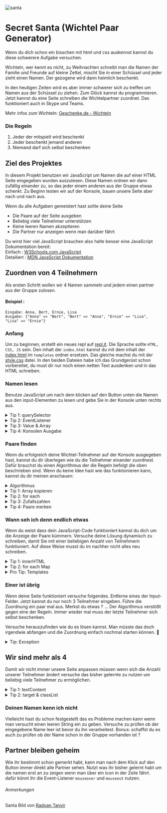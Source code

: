 ![santa]
# Secret Santa (Wichtel Paar Generator)
Wenn du dich schon ein bisschen mit html und css auskennst kannst du diese schwerere Aufgabe versuchen.

Wichteln, wer kennt es nicht, zu Weihnachten schreibt man die Namen der Familie und Freunde auf 
kleine Zettel, mischt Sie in einer Schüssel und jeder zieht einen Namen. Der gezogene wird dann heimlich beschenkt.

In den heutigen Zeiten wird es aber immer schwerer sich zu treffen um Namen aus der Schüssel zu ziehen.
Zum Glück kannst du programmieren. Jetzt kannst du eine Seite schreiben die Wichtelpartner zuordnet.
Das funktioniert auch in Skype und Teams.

Mehr infos zum Wichteln: [Geschenke.de - Wichteln](https://www.geschenke.de/magazin-wichteln/)

### Die Regeln
1. Jeder der mitspielt wird beschenkt
2. Jeder beschenkt jemand anderen
3. Niemand darf sich selbst beschenken

## Ziel des Projektes
In diesem Projekt benutzen wir JavaScript um Namen die auf einer HTML Seite eingegeben wurden auszulesen.
Diese Namen ordnen wir dann zufällig einander zu, so das jeder einem anderen aus der Gruppe etwas schenkt.
Zu Beginn testen wir auf der Konsole, bauen unsere Seite aber nach und nach aus.

Wenn du alle Aufgaben gemeistert hast sollte deine Seite
* Die Paare auf der Seite ausgeben
* Beliebig viele Teilnehmer unterstützen
* Keine leeren Namen akzeptieren
* Die Partner nur anzeigen wenn man darüber fährt

Du wirst hier viel JavaScript brauchen also halte besser eine JavaScript Dokumentation bereit:  
Einfach : [W3Schools.com JavaScript](https://www.w3schools.com/js/default.asp)  
Detailiert : [MDN JavaScript Dokumentation](https://developer.mozilla.org/de/docs/Web/JavaScript)  


## Zuordnen von 4 Teilnehmern

Als ersten Schritt wollen wir 4 Namen sammeln und jedem einen partner aus der Gruppe zulosen.

#### Beispiel :  
```
Eingabe: Anna, Bert, Ernie, Lisa  
Ausgabe: {"Anna" => "Bert", "Bert" => "Anna", "Ernie" => "Lisa", "Lisa" => "Ernie"}
```

### Anfang
Um zu beginnen, erstellt ein neues repl auf [repl.it](https://repl.it). Die Sprache sollte `HTML, CSS, JS` sein.
Den inhalt der `index.html` kannst du mit dem inhalt der [index.html](templates/index.html) im `templates` ordner ersetzen. Das gleiche machst du mit der [style.css](templates/style.css) datei. In den beiden Dateien habe ich das Grundgerüst schon vorbereitet, du must dir nur noch einen netten Text ausdenken und in das HTML schreiben.

### Namen lesen
Benutze JavaScript um nach dem klicken auf den Button unten die Namen aus den input-Elementen zu lesen und gebe Sie in der Konsole unten rechts aus.

<details>
  <summary>Tip 1: querySelector</summary>

  Die `querySelector` Funktion und einen `EventListener` könnten bei dieser Aufgabe hilfreich sein.

  ### querySelector
  Die `querySelector` Funktion gibt dir das erste Element das zu deiner Suche passt. Als parameter übergibst du dabei einen [CSS Selector](https://www.w3schools.com/cssref/css_selectors.asp) als String. 
  Falls du einen Array mit allen passenden Elementen haben möchtest benutze die `querySelectorAll` Funktion.
  ```html
  <input type="text" class="wichtel"></input>
  <input type="text" class="wichtel"></input>
  <input type="text" class="wichtel"></input>
  <button class="myButton">Drück mich</button>
  ```

  ```javascript
  const button = document.querySelector(".myButton");
  const wichtel = document.querySelectorAll(".wichtel");
  ```
</details>
<details>
  <summary>Tip 2: EventListener</summary>

  ### EventListener
  Ein EventListener wird aufgerufen wenn du bestimmte Aktionen auf deiner Seite machst. So kannst du fest legen das eine Funktion aufgerufen wird wenn du auf etwas klickst. 
  EventListener funktionieren nicht nur mit Buttons sondern mit allen HTML Elementen.  
  Der erste Parameter gibt die Aktion an z.b. "click" für einen Mausklick.  
  Der zweite Parameter gibt die funktion an, die dann aufgerufen wird.  
  Parameter brauch ihr nicht angeben, JavaScript übergibt der Funktion immer das event objekt.
  ```javascript
  button.addEventListener("click", tueEtwas);

  function tueEtwas(event){
    event.preventDefault();
    // hier dein code
  }
  ```
</details>
<details>
  <summary>Tip 3: Value & Array</summary>
  
  ### Value und Array
  Um die Namen zu lesen kannst du die `value` Eigenschaft von input-Elementen nutzen. 
  Denke daran das du mehrere Namen sammeln must, dafür ist ein einem `Array` gut geeignet.
  ```javascript
  let alleWichtelNamen = []; // Array initialisieren
  // ... dein code ...
  let wichtelName = myInput.value; // Namen auslesen
  alleWichtelNamen.push(wichtelName); // Namen an Array anhängen
  ```
</details>
<details>
  <summary>Tip 4: Konsolen Ausgabe</summary>

  ### Konsolen Ausgabe
  Mit `console.log(...)` kannst du etwas in die schwarze Konsole unten rechts schreiben. damit kannst du schnell testen ob dein JavaScript funktioniert.
  ```javascript
  console.log("Der name des wichtels ist " + wichtelName);
  ```
</details>

### Paare finden
Wenn du erfolgreich deine Wichtel-Teilnehmer auf der Konsole ausgegeben hast, kannst du dir überlegen wie du die Teilnehmer einander zuordnest. 
Dafür brauchst du einen Algorithmus der die Regeln befolgt die oben beschrieben sind. Wenn du keine Idee hast wie das funktionieren kann, kannst du dir meinen anschauen:
<details>
  <summary>Algorithmus</summary>
  
  ```
  Input : teilnehmerliste
  Initialisiere MAP;
  Initialisiere TEILNEHMERLISTEKOPIE;
  
  FÜR TEILNEHMER in teilnehmerliste  
    Initialisiere INDEX;
    Initialisiere ZÄHLER = 0;
    Initialisiere PARTNER;
    TUE
      INDEX = zufallszahl 0 - TEILNEHMERLISTEKOPIE.anzahl
      PARTNER = TEILNEHMERLISTEKOPIE[index]
      ZÄHLER + 1
    SOLANGE PARTNER == TEILNEHMER && ZÄHLER <= 100
    entferne PARTNER von TEILNEHMERLISTEKOPIE
  ENDE
  ```
</details>
<details>
  <summary>Tip 1: Array kopieren</summary>

  Wenn du in Javascript einen Array einer Funktion übergeben wollt wird nicht der inhalt des Arrays übergeben sondern nur ein Verweis auf das original. Wenn du also in der Funktion den Teilnehmer-Array verändern willst, musst du ihn kopieren. 

  ### Array.from und splice
  `Array.from` erstellt eine genaue Kopie von dem übergebenen Array. Mit `splice(pos, anzahl)` kanst du an der übergebenen Position die übergebene Anzahl an Elementen löschen.
  Denkt daran das der index eines arrays bei 0 anfängt.
  
  ```javascript
  const teilnehmer = ['Bernd','Lisa'];
  
  function tueetwas(teilnehmer){
    let teilnehmerKopie = Array.from(teilnehmer);
    teilnehmerKopie.splice(0, 1);
    // teilnehmerKopie : ['Lisa']
  }
  
  // teilnehmerKopie : ['Bernd','Lisa']
  ```
</details>
<details>
  <summary>Tip 2: for each</summary>

  ### ForEach
  Vielleicht kennst du schon `for` Schleifen. Wusstest du das es eine vereinfachte Variante für Arrays gibt?
  Wenn du deine Teilnehmer in einem Array gespeichert hast kannst du hiermit ganz einfach durch deine Teilnehmer gehen.

  ```javascript
  const teilnehmer = ['Bernd','Lisa','Klaus','Lara'];

  for (const tn in teilnehmer) {
    console.log(tn);
    /*
      Ausgabe:
        Bernd
        Lisa
        Klaus
        Lara
    */
  }
  ```
</details>
<details>
  <summary>Tip 3: Zufallszahlen</summary>

  ### Math.random()
  Um zufällige Paare zu generieren brauchst du Zufallszahlen. diese kannst du mit der Funktion `Math.random()` generieren. Sie generiert Zahlen von 0 bis 1.
  Um eine Zahl in deinem gewünschten Breich zu bekommen musst du das Ergebnis mit der höchsten Zahl multiplizieren die du erhalten möchtest. 
  Um kommazahlen zu vermeiden kannst du die Funktion `Math.floor()` benutzen, diese rundet die Zahl.

  ```javascript
  // Zufallszahl von 0 bis 10
  let zahl = Math.floor(Math.random() * 10);
  
  // Zufallszahl von 0 bis 8
  let zahl = Math.floor(Math.random() * 8);
  ```
</details>
<details>
  <summary>Tip 4: Paare merken</summary>

  ### Map()
  Arrays können pro Index nur einen Wert speichern. Um uns paare zu merken müssen wir aber nicht viel tricksen. Eine `Map` speichert immer einen Wert zu einem Schlüssel.
  Das ist perfekt für diese Aufgabe. Neue paare fügst du mit der funktion `push()` hinzu.

  ```javascript
    let paare = new Map();
    paare.set("Anna","Bert");
    paare.set("Bert","Anna");
    console.log(paare);
    // Ausgabe: {"Anna" => "Bert", "Bert" => "Anna"}
  ```
</details>


### Wann seh ich denn endlich etwas
Wenn du weist dass dein JavaScript-Code funktioniert kannst du dich um die Anzeige der Paare kümmern.
Versuche deine Lösung dynamisch zu schreiben, damit Sie mit einer beliebigen Anzahl von Teilnehmern funktioniert. Auf diese Weise musst du im nachher nicht alles neu schreiben.   

<details>
  <summary>Tip 1: innerHTML</summary>

  ### innerHTML
  HTML elemente haben in JavaScript die Eigenschaft `innerHTML`. der typ dieser Eigenschaft ist String.
  änderst du diesen String, ändert sich auch sofort die Anzeige auf der Website.

  ```javascript
  const liste = document.querySelector(".liste");

  function schreibeInListe(){
    liste.innerHTML += `<div class="paar">...</div>`
  }
  ```
</details>
<details>
  <summary>Tip 2: for each Map</summary>

  ### ForEach mit Map
  Du kennst bestimmt schon den `ForEach` block der dir dabei hilft durch einen Array zu laufen.
  Das geht auch mit einer Map

  ```javascript
  const wichtelPaare = new Map();

  for (const paar in wichtelPaare) {
    let wichtel = paar[0]; // key
    let partner = paar[1]; // value
  }
  ```
</details>
<details>
  <summary>Pro Tip: Templates</summary>

  ### Templates
  Du kannst dir die Arbeit einfacher machen in dem du dir einfach Templates anlegst.
  Wenn du vor und hinter einem String in JavaScript einen "BackTick" benutzt __`__.

  ```javascript

  function schreibeInListe(){
    liste.innerHTML += paarHTML(paar[0], paar[1]);
  }

  function paarHTML(wichtel, partner){
    let template = [
      `<div class="paar">`,
        `<span class="wichtel">${wichtel}</span>`,
        `<span class="wichtel">${partner}</span>`,
      `</div>`
    return template.join("\n");
  }
  ```
</details>

### Einer ist übrig
Wenn deine Seite funktioniert versuche folgendes. Entferne eines der Input-Felder.
Jetzt kannst du nur noch 3 Teilnehmer eingeben. Führe die Zuordnung ein paar mal aus.
Merkst du etwas ? ... Der Algorithmus verstößt gegen eine der Regeln.
Immer wieder mal muss der letzte Teilnehmer sich selbst beschenken.

Versuche herauszufinden wie du es lösen kannst. Man müsste das doch irgendwie abfangen und die Zuordnung einfach nochmal starten können. :thinking:

<details>
  <summary>Tip: Exception</summary>

  Ein möglicher Weg dieses Problem zu lösen ist eine Exception.

  ### Exceptions
  Wie in vielen anderen Programmiersprachen kann man in JavaScript "Fehler werfen".
  Im Grunde bedeutet das, dass eine Funktion "geplant" abbricht und das problem zurückmeldet.
  diese Rückmeldung musst du abfangen, sonst bricht das ganze Programm ab und es passiert nichts mehr. 

  ##### Fehler werfen
  ```javascript
  function wichtelZuordnen(){
    // ... code ...
    if(teilnehmer === partner){
      throw new ZuordnungFehlgeschlagenException();
    }
  }

  function ZuordnungFehlgeschlagenException(){
    const name = "ZuordnungFehlgeschlagenException";
    const beschreibung = "Die Teilnehmer konnten nicht den Regeln entsprechend zugeordnet werden"
  }
  ```
  ##### Fehler abfangen
  ```javascript
  function main() {
    // ... code ...
    let wichtelPaare = null;
    try {
      wichtelPaare = wichtelZuordnen();
    } catch (error) {
      if(error instanceof ZuordnungFehlgeschlagenException){
        console.log("Die Zuordnung hat leider nicht funktioniert");
      }
    }
  }
  ```
  Zusammen mit einer `while` Schleife kannst du eine Exception benutzen um das Zuordnen nochmal zu versuchen.
  Denke aber daran einen Zähler zu benutzen, damit dein Programm es nicht unendlich nochmal versucht.
</details>

## Wir sind mehr als 4
Damit wir nicht immer unsere Seite anpassen müssen wenn sich die Anzahl unserer Teilnehmer ändert versuche das bisher gelernte zu nutzen um beliebig viele Teilnehmer zu ermöglichen.

<details>
  <summary>Tip 1: textContent</summary>

  ### textContent
  Du kannst auch aus "normalen" HTML-Elementen text auslesen. Die funktion dafür heißt `textContent`.

  ```html
  <span class="wichtel">Anna</span>
  ```

  ```javascript
  const wichtel = document.querySelector(".wichtel");
  let name = wichtel.textContent;
  ```
</details>

<details>
  <summary>Tip 2: target & classList</summary>

  Falls du nicht nur Teilnehmer hinzufügen sondern auch entfernen möchtest. Kannst du das target und classList attribut verwenden um den EventListener einfacher zu machen.

  ### target & classList
  Jeder EventListener 

  ```html
  <div class="list">
    <div class="wichtel">
      <span class="name">Bert</span>
      <span class="remove-icon">Löschen</span>
    </div>
  </div>
  ```

  ```javascript
  const list = document.querySelector(".list");
  list.addEventListener("click", wichtelLöschen);
  
  function wichtelLöschen(event) {
    let element = event.target;
    if(element.classList[0] === "remove-icon") {
      element.parentElement.remove();
    }
  }
  ```

  In diesem Beispiel gibt es gleich mehrere Dinge die dir helfen. 
</details>



### Deinen Namen kenn ich nicht
Vielleicht hast du schon festgestellt das es Probleme machen kann wenn man versucht einen leeren String ein zu geben. Versuche zu prüfen ob der eingegebene Name leer ist bevor du ihn verarbeitest. Bonus: schaffst du es auch zu prüfen ob der Name schon in der Gruppe vorhanden ist ?

## Partner bleiben geheim
Wie ihr bestimmt schon gemerkt habt, kann man nach dem Klick auf den Button immer direkt alle Partner sehen. Nutzt was ihr bisher gelernt habt um die namen erst an zu zeigen wenn man über ein icon in der Zeile fährt. dafür könnt ihr die Event-Listener `mouseover` und `mouseout` nutzen.


###### Anmerkungen

Santa Bild von [Radoan Tanvir](https://pixabay.com/de/users/radoan_tanvir-866268/?utm_source=link-attribution&amp;utm_medium=referral&amp;utm_campaign=image&amp;utm_content=5668363) 

[santa]: https://cdn.pixabay.com/photo/2020/10/19/17/03/santa-claus-5668363_960_720.png
